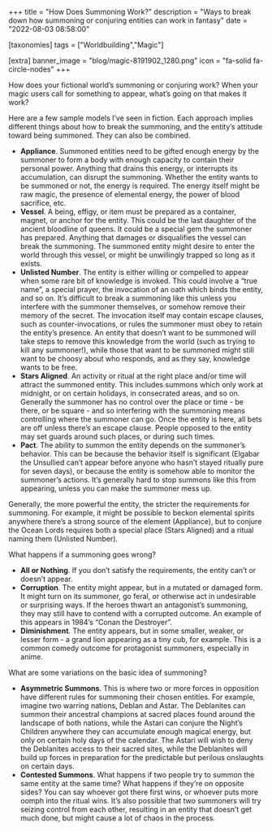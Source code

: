+++
title = "How Does Summoning Work?"
description = "Ways to break down how summoning or conjuring entities can work in fantasy"
date = "2022-08-03 08:58:00"

[taxonomies]
tags = ["Worldbuilding","Magic"]

[extra]
banner_image = "blog/magic-8191902_1280.png"
icon = "fa-solid fa-circle-nodes"
+++

How does your fictional world’s summoning or conjuring work? When your magic users call for something to appear, what’s going on that makes it work?

Here are a few sample models I’ve seen in fiction. Each approach implies different things about how to break the summoning, and the entity’s attitude toward being summoned. They can also be combined.

<!-- more -->

- **Appliance**. Summoned entities need to be gifted enough energy by the summoner to form a body with enough capacity to contain their personal power. Anything that drains this energy, or interrupts its accumulation, can disrupt the summoning. Whether the entity wants to be summoned or not, the energy is required. The energy itself might be raw magic, the presence of elemental energy, the power of blood sacrifice, etc.
- **Vessel**. A being, effigy, or item must be prepared as a container, magnet, or anchor for the entity. This could be the last daughter of the ancient bloodline of queens. It could be a special gem the summoner has prepared. Anything that damages or disqualifies the vessel can break the summoning. The summoned entity might desire to enter the world through this vessel, or might be unwillingly trapped so long as it exists.
- **Unlisted Number**. The entity is either willing or compelled to appear when some rare bit of knowledge is invoked. This could involve a “true name”, a special prayer, the invocation of an oath which binds the entity, and so on. It’s difficult to break a summoning like this unless you interfere with the summoner themselves, or somehow remove their memory of the secret. The invocation itself may contain escape clauses, such as counter-invocations, or rules the summoner must obey to retain the entity’s presence. An entity that doesn’t want to be summoned will take steps to remove this knowledge from the world (such as trying to kill any summoner!), while those that want to be summoned might still want to be choosy about who responds, and as they say, knowledge wants to be free.
- **Stars Aligned**. An activity or ritual at the right place and/or time will attract the summoned entity. This includes summons which only work at midnight, or on certain holidays, in consecrated areas, and so on. Generally the summoner has no control over the place or time - be there, or be square - and so interfering with the summoning means controlling where the summoner can go. Once the entity is here, all bets are off unless there’s an escape clause. People opposed to the entity may set guards around such places, or during such times.
- **Pact**. The ability to summon the entity depends on the summoner’s behavior. This can be because the behavior itself is significant (Elgabar the Unsullied can’t appear before anyone who hasn’t stayed ritually pure for seven days), or because the entity is somehow able to monitor the summoner’s actions. It’s generally hard to stop summons like this from appearing, unless you can make the summoner mess up.

Generally, the more powerful the entity, the stricter the requirements for summoning. For example, it might be possible to beckon elemental spirits anywhere there’s a strong source of the element (Appliance), but to conjure the Ocean Lords requires both a special place (Stars Aligned) and a ritual naming them (Unlisted Number).

What happens if a summoning goes wrong?

- **All or Nothing**. If you don’t satisfy the requirements, the entity can’t or doesn’t appear.
- **Corruption**. The entity might appear, but in a mutated or damaged form. It might turn on its summoner, go feral, or otherwise act in undesirable or surprising ways. If the heroes thwart an antagonist’s summoning, they may still have to contend with a corrupted outcome. An example of this appears in 1984’s “Conan the Destroyer”.
- **Diminishment**. The entity appears, but in some smaller, weaker, or lesser form - a grand lion appearing as a tiny cub, for example. This is a common comedy outcome for protagonist summoners, especially in anime.

What are some variations on the basic idea of summoning?

- **Asymmetric Summons**. This is where two or more forces in opposition have different rules for summoning their chosen entities. For example, imagine two warring nations, Deblan and Astar. The Deblanites can summon their ancestral champions at sacred places found around the landscape of both nations, while the Astari can conjure the Night’s Children anywhere they can accumulate enough magical energy, but only on certain holy days of the calendar. The Astari will wish to deny the Deblanites access to their sacred sites, while the Deblanites will build up forces in preparation for the predictable but perilous onslaughts on certain days.
- **Contested Summons**. What happens if two people try to summon the same entity at the same time? What happens if they’re on opposite sides? You can say whoever got there first wins, or whoever puts more oomph into the ritual wins. It’s also possible that two summoners will try seizing control from each other, resulting in an entity that doesn’t get much done, but might cause a lot of chaos in the process.